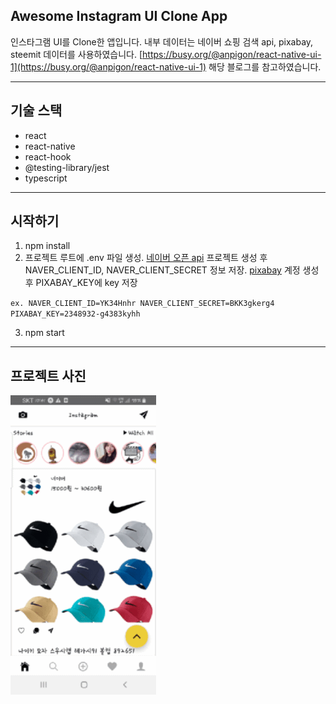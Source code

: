 ## Awesome Instagram UI Clone App

인스타그램 UI를 Clone한 앱입니다. 내부 데이터는 네이버 쇼핑 검색 api, pixabay, steemit 데이터를 사용하였습니다.
[https://busy.org/@anpigon/react-native-ui-1](https://busy.org/@anpigon/react-native-ui-1) 해당 블로그를 참고하였습니다.

---

## 기술 스택

- react
- react-native
- react-hook
- @testing-library/jest
- typescript

---

## 시작하기

1. npm install
2. 프로젝트 루트에 .env 파일 생성. [네이버 오픈 api](https://developers.naver.com/apps/#/register) 프로젝트 생성 후 NAVER_CLIENT_ID, NAVER_CLIENT_SECRET 정보 저장. [pixabay](https://pixabay.com/service/about/api/) 계정 생성 후 PIXABAY_KEY에 key 저장

`ex. NAVER_CLIENT_ID=YK34Hnhr NAVER_CLIENT_SECRET=BKK3gkerg4 PIXABAY_KEY=2348932-g4383kyhh`

3. npm start

---

## 프로젝트 사진

![projectImage](./assets/preview_1.gif)
